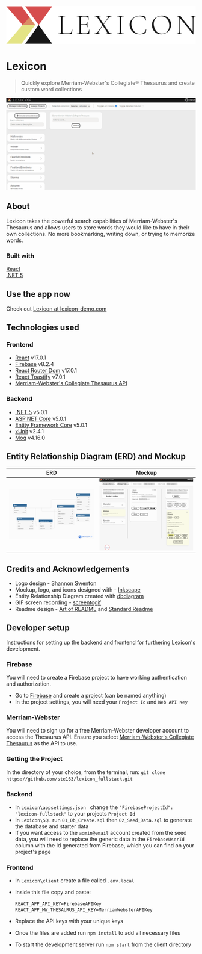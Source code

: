 ![Lexicon Logo](/docs/readme_logo-title.svg)
# Lexicon
> Quickly explore Merriam-Webster's Collegiate® Thesaurus and create custom word collections 

![Lexicon Demo GIF](/docs/readme_demo.gif)

## About
Lexicon takes the powerful search capabilities of Merriam-Webster's Thesaurus and allows users to store words they would like to have in their own collections. No more bookmarking, writing down, or trying to memorize words.

### Built with
[React](https://reactjs.org/) <br>
[.NET 5](https://dotnet.microsoft.com/) <br>

## Use the app now
Check out [Lexicon at lexicon-demo.com](https://lexicon-demo.com) <br>

## Technologies used
### Frontend
- [React](https://reactjs.org/) v17.0.1 <br>
- [Firebase](https://firebase.google.com/) v8.2.4 <br>
- [React Router Dom](https://reactrouter.com/) v17.0.1 <br>
- [React Toastify](https://fkhadra.github.io/react-toastify/introduction/) v7.0.1 <br>
- [Merriam-Webster's Collegiate Thesaurus API](https://dictionaryapi.com/products/api-collegiate-thesaurus) <br>

### Backend
- [.NET 5](https://dotnet.microsoft.com/) v5.0.1 <br>
- [ASP.NET Core](https://dotnet.microsoft.com/apps/aspnet) v5.0.1 <br>
- [Entity Framework Core](https://entityframeworkcore.com/) v5.0.1 <br>
- [xUnit](https://xunit.net/) v2.4.1 <br>
- [Moq](https://github.com/moq/moq4) v4.16.0 <br>

## Entity Relationship Diagram (ERD) and Mockup
|ERD|Mockup|
| ----- | ----- |
| ![Entity Relationship Diagram](/docs/readme_erd.png) | ![Mockup](/docs/readme_mockup.png)
## Credits and Acknowledgements
- Logo design - [Shannon Swenton](https://www.linkedin.com/in/shannon-swenton-aa5356176/) <br>
- Mockup, logo, and icons designed with - [Inkscape](https://inkscape.org/) <br>
- Entity Relationship Diagram created with [dbdiagram](https://dbdiagram.io/) <br>
- GIF screen recording - [screentogif](https://www.screentogif.com/) <br>
- Readme design - [Art of README](https://github.com/noffle/art-of-readme#readme) and [Standard Readme](https://github.com/RichardLitt/standard-readme) <br>

## Developer setup
Instructions for setting up the backend and frontend for furthering Lexicon's development.

### Firebase
You will need to create a Firebase project to have working authentication and authorization.
- Go to [Firebase](https://firebase.google.com/) and create a project (can be named anything)
- In the project settings, you will need your ```Project Id``` and ```Web API Key```

### Merriam-Webster
You will need to sign up for a free Merriam-Webster developer account to access the Thesaurus API. Ensure you select [Merriam-Webster's Collegiate Thesaurus](https://dictionaryapi.com/products/api-collegiate-thesaurus) as the API to use.

### Getting the Project
In the directory of your choice, from the terminal, run:
```git clone https://github.com/ste163/lexicon_fullstack.git```

### Backend
- In ```Lexicon\appsettings.json ``` change the ```"FirebaseProjectId": "lexicon-fullstack"``` to your projects ```Project Id```
- In ```Lexicon\SQL``` run ```01_Db_Create.sql``` then ```02_Seed_Data.sql``` to generate the database and starter data
- If you want access to the ```admin@email``` account created from the seed data, you will need to replace the generic data in the ```FirebaseUserId``` column with the Id generated from Firebase, which you can find on your project's page

### Frontend
- In ```Lexicon\client``` create a file called ```.env.local```
- Inside this file copy and paste: 

    ```
    REACT_APP_API_KEY=FirebaseAPIKey
    REACT_APP_MW_THESAURUS_API_KEY=MerriamWebsterAPIKey
    ```
- Replace the API keys with your unique keys
- Once the files are added run ```npm install``` to add all necessary files
- To start the development server run ```npm start``` from the client directory